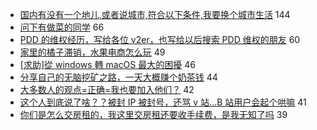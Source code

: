 - [国内有没有一个地儿,或者说城市,符合以下条件,我要换个城市生活](https://www.v2ex.com/t/745623) 144
- [问下有做菜的同学](https://www.v2ex.com/t/745658) 66
- [PDD 的维权经历，写给各位 v2er，也写给以后搜索 PDD 维权的朋友](https://www.v2ex.com/t/745645) 60
- [家里的橘子滞销，水果电商怎么玩](https://www.v2ex.com/t/745600) 49
- [[求助]從 windows 轉 macOS 最大的困擾](https://www.v2ex.com/t/745609) 46
- [分享自己的无脑挖矿之路，一天大概赚个奶茶钱](https://www.v2ex.com/t/745685) 44
- [大多数人的观点=正确=我也要加入他们？](https://www.v2ex.com/t/745580) 42
- [这个人到底说了啥？？被封 IP 被封号，还骂 v 站...B 站用户会起个哄嘛](https://www.v2ex.com/t/745721) 41
- [你们是怎么交房租的，我这里交房租还要收手续费，是我无知了吗](https://www.v2ex.com/t/745627) 39